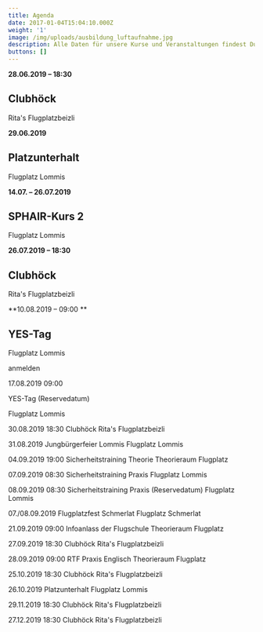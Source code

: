 ```yaml
---
title: Agenda
date: 2017-01-04T15:04:10.000Z
weight: '1'
image: /img/uploads/ausbildung_luftaufnahme.jpg
description: Alle Daten für unsere Kurse und Veranstaltungen findest Du in unserer Agenda.
buttons: []
---
```

**28.06.2019 – 18:30**
## Clubhöck
Rita's Flugplatzbeizli

**29.06.2019**
## Platzunterhalt
Flugplatz Lommis

**14.07. – 26.07.2019**
## SPHAIR-Kurs 2 	
Flugplatz Lommis

**26.07.2019 – 18:30**

## Clubhöck 	

Rita's Flugplatzbeizli

**10.08.2019 – 09:00 	**

## YES-Tag

Flugplatz Lommis

anmelden

17.08.2019 09:00

YES-Tag (Reservedatum)

Flugplatz Lommis

30.08.2019 18:30 	Clubhöck 	Rita's Flugplatzbeizli

31.08.2019 	Jungbürgerfeier Lommis 	Flugplatz Lommis

04.09.2019 19:00 	Sicherheitstraining Theorie 	Theorieraum Flugplatz

07.09.2019 08:30 	Sicherheitstraining Praxis 	Flugplatz Lommis

08.09.2019 08:30 	Sicherheitstraining Praxis (Reservedatum) 	Flugplatz Lommis

07./08.09.2019 	Flugplatzfest Schmerlat 	Flugplatz Schmerlat

21.09.2019 09:00 	Infoanlass der Flugschule 	Theorieraum Flugplatz

27.09.2019 18:30 	Clubhöck 	Rita's Flugplatzbeizli

28.09.2019 09:00 	RTF Praxis Englisch 	Theorieraum Flugplatz

25.10.2019 18:30 	Clubhöck 	Rita's Flugplatzbeizli

26.10.2019 	Platzunterhalt 	Flugplatz Lommis

29.11.2019 18:30 	Clubhöck 	Rita's Flugplatzbeizli

27.12.2019 18:30 	Clubhöck 	Rita's Flugplatzbeizli
